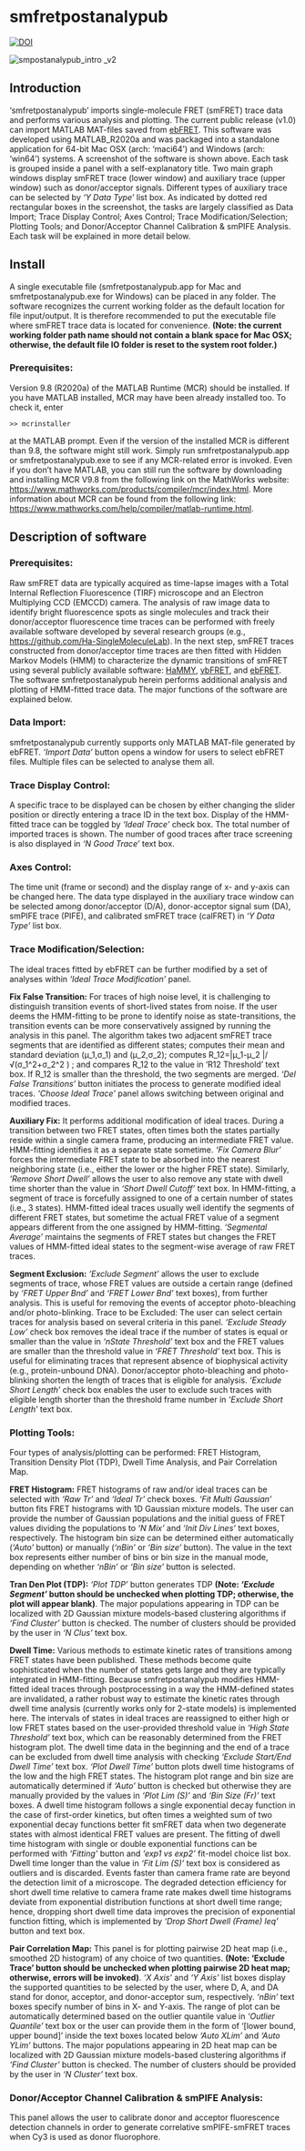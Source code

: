# smfretpostanalypub
[![DOI](https://zenodo.org/badge/696608317.svg)](https://zenodo.org/badge/latestdoi/696608317)

![smpostanalypub_intro _v2](https://github.com/shyuklee/smfretpostanalypub/assets/6265815/26ea85ae-08c2-4607-84ae-7a4730256198)


## Introduction
‘smfretpostanalypub’ imports single-molecule FRET (smFRET) trace data and performs various analysis and plotting. The current public release (v1.0) can import MATLAB MAT-files saved from [ebFRET](http://ebfret.github.io/). This software was developed using MATLAB_R2020a and was packaged into a standalone application for 64-bit Mac OSX (arch: ‘maci64’) and Windows (arch: ‘win64’) systems. A screenshot of the software is shown above. Each task is grouped inside a panel with a self-explanatory title. Two main graph windows display smFRET trace (lower window) and auxiliary trace (upper window) such as donor/acceptor signals. Different types of auxiliary trace can be selected by _‘Y Data Type’_ list box. As indicated by dotted red rectangular boxes in the screenshot, the tasks are largely classified as Data Import; Trace Display Control; Axes Control; Trace Modification/Selection; Plotting Tools; and Donor/Acceptor Channel Calibration & smPIFE Analysis. Each task will be explained in more detail below. 


## Install
A single executable file (smfretpostanalypub.app for Mac and smfretpostanalypub.exe for Windows) can be placed in any folder. The software recognizes the current working folder as the default location for file input/output. It is therefore recommended to put the executable file where smFRET trace data is located for convenience. **(Note: the current working folder path name should not contain a blank space for Mac OSX; otherwise, the default file IO folder is reset to the system root folder.)**

### Prerequisites: 
Version 9.8 (R2020a) of the MATLAB Runtime (MCR) should be installed.
If you have MATLAB installed, MCR may have been already installed too. To check it, enter  

    >> mcrinstaller
    
at the MATLAB prompt. Even if the version of the installed MCR is different than 9.8, the software might still work. Simply run smfretpostanalypub.app or smfretpostanalypub.exe to see if any MCR-related error is invoked. Even if you don’t have MATLAB, you can still run the software by downloading and installing MCR V9.8 from the following link on the MathWorks website: https://www.mathworks.com/products/compiler/mcr/index.html. More information about MCR can be found from the following link: https://www.mathworks.com/help/compiler/matlab-runtime.html.

## Description of software
### Prerequisites: 
Raw smFRET data are typically acquired as time-lapse images with a Total Internal Reflection Fluorescence (TIRF) microscope and an Electron Multiplying CCD (EMCCD) camera. The analysis of raw image data to identify bright fluorescence spots as single molecules and track their donor/acceptor fluorescence time traces can be performed with freely available software developed by several research groups (e.g., https://github.com/Ha-SingleMoleculeLab). In the next step, smFRET traces constructed from donor/acceptor time traces are then fitted with Hidden Markov Models (HMM) to characterize the dynamic transitions of smFRET using several publicly available software: [HaMMY](https://github.com/Ha-SingleMoleculeLab/HaMMy), [vbFRET](https://vbfret.sourceforge.net/), and [ebFRET](http://ebfret.github.io/). The software smfretpostanalypub herein performs additional analysis and plotting of HMM-fitted trace data. The major functions of the software are explained below. 

### Data Import: 
smfretpostanalypub currently supports only MATLAB MAT-file generated by ebFRET. _‘Import Data’_ button opens a window for users to select ebFRET files. Multiple files can be selected to analyse them all. 

### Trace Display Control: 
A specific trace to be displayed can be chosen by either changing the slider position or directly entering a trace ID in the text box. Display of the HMM-fitted trace can be toggled by _‘Ideal Trace’_ check box. The total number of imported traces is shown. The number of good traces after trace screening is also displayed in _‘N Good Trace’_ text box.

### Axes Control: 
The time unit (frame or second) and the display range of x- and y-axis can be changed here. The data type displayed in the auxiliary trace window can be selected among donor/acceptor (D/A), donor-acceptor signal sum (DA), smPIFE trace (PIFE), and calibrated smFRET trace (calFRET) in _‘Y Data Type’_ list box. 

### Trace Modification/Selection: 
The ideal traces fitted by ebFRET can be further modified by a set of analyses within _‘Ideal Trace Modification’_ panel.

**Fix False Transition:** For traces of high noise level, it is challenging to distinguish transition events of short-lived states from noise. If the user deems the HMM-fitting to be prone to identify noise as state-transitions, the transition events can be more conservatively assigned by running the analysis in this panel. The algorithm takes two adjacent smFRET trace segments that are identified as different states; computes their mean and standard deviation (μ_1,σ_1) and (μ_2,σ_2); computes R_12=|μ_1-μ_2 |/√(σ_1^2+σ_2^2 )  ; and compares R_12 to the value in ‘R12 Threshold’ text box. If R_12 is smaller than the threshold, the two segments are merged. _‘Del False Transitions’_ button initiates the process to generate modified ideal traces. _‘Choose Ideal Trace’_ panel allows switching between original and modified traces. 

**Auxiliary Fix:** It performs additional modification of ideal traces. During a transition between two FRET states, often times both the states partially reside within a single camera frame, producing an intermediate FRET value. HMM-fitting identifies it as a separate state sometime. _‘Fix Camera Blur’_ forces the intermediate FRET state to be absorbed into the nearest neighboring state (i.e., either the lower or the higher FRET state). Similarly, _‘Remove Short Dwell’_ allows the user to also remove any state with dwell time shorter than the value in _‘Short Dwell Cutoff’_ text box. In HMM-fitting, a segment of trace is forcefully assigned to one of a certain number of states (i.e., 3 states). HMM-fitted ideal traces usually well identify the segments of different FRET states, but sometime the actual FRET value of a segment appears different from the one assigned by HMM-fitting. _‘Segmental Average’_ maintains the segments of FRET states but changes the FRET values of HMM-fitted ideal states to the segment-wise average of raw FRET traces. 

**Segment Exclusion:** _‘Exclude Segment’_ allows the user to exclude segments of trace, whose FRET values are outside a certain range (defined by _‘FRET Upper Bnd’_ and _‘FRET Lower Bnd’_ text boxes), from further analysis. This is useful for removing the events of acceptor photo-bleaching and/or photo-blinking. 
Trace to be Excluded: The user can select certain traces for analysis based on several criteria in this panel. _‘Exclude Steady Low’_ check box removes the ideal trace if the number of states is equal or smaller than the value in _‘nState Threshold’_ text box and the FRET values are smaller than the threshold value in _‘FRET Threshold’_ text box. This is useful for eliminating traces that represent absence of biophysical activity (e.g., protein-unbound DNA). Donor/acceptor photo-bleaching and photo-blinking shorten the length of traces that is eligible for analysis. _‘Exclude Short Length’_ check box enables the user to exclude such traces with eligible length shorter than the threshold frame number in _‘Exclude Short Length’_ text box.

### Plotting Tools: 
Four types of analysis/plotting can be performed: FRET Histogram, Transition Density Plot (TDP), Dwell Time Analysis, and Pair Correlation Map. 

**FRET Histogram:** FRET histograms of raw and/or ideal traces can be selected with _‘Raw Tr’_ and _‘Ideal Tr’_ check boxes. _‘Fit Multi Gaussian’_ button fits FRET histograms with 1D Gaussian mixture models. The user can provide the number of Gaussian populations and the initial guess of FRET values dividing the populations to _‘N Mix’_ and _‘Init Div Lines’_ text boxes, respectively. The histogram bin size can be determined either automatically (_‘Auto’_ button) or manually (_‘nBin’_ or _‘Bin size’_ button). The value in the text box represents either number of bins or bin size in the manual mode, depending on whether _‘nBin’_ or _‘Bin size’_ button is selected.

**Tran Den Plot (TDP):** _‘Plot TDP’_ button generates TDP **(Note: _‘Exclude Segment’_ button should be unchecked when plotting TDP; otherwise, the plot will appear blank)**. The major populations appearing in TDP can be localized with 2D Gaussian mixture models-based clustering algorithms if _‘Find Cluster’_ button is checked. The number of clusters should be provided by the user in _‘N Clus’_ text box. 

**Dwell Time:**  Various methods to estimate kinetic rates of transitions among FRET states have been published. These methods become quite sophisticated when the number of states gets large and they are typically integrated in HMM-fitting. Because smfretpostanalypub modifies HMM-fitted ideal traces through postprocessing in a way the HMM-defined states are invalidated, a rather robust way to estimate the kinetic rates through dwell time analysis (currently works only for 2-state models) is implemented here. The intervals of states in ideal traces are reassigned to either high or low FRET states based on the user-provided threshold value in _‘High State Threshold’_ text box, which can be reasonably determined from the FRET histogram plot. The dwell time data in the beginning and the end of a trace can be excluded from dwell time analysis with checking _‘Exclude Start/End Dwell Time’_ text box. _‘Plot Dwell Time’_ button plots dwell time histograms of the low and the high FRET states. The histogram plot range and bin size are automatically determined if _‘Auto’_ button is checked but otherwise they are manually provided by the values in _‘Plot Lim (S)’_ and _‘Bin Size (Fr)’_ text boxes. A dwell time histogram follows a single exponential decay function in the case of first-order kinetics, but often times a weighted sum of two exponential decay functions better fit smFRET data when two degenerate states with almost identical FRET values are present. The fitting of dwell time histogram with single or double exponential functions can be performed with _‘Fitting’_ button and _‘exp1 vs exp2’_ fit-model choice list box. Dwell time longer than the value in _‘Fit Lim (S)’_ text box is considered as outliers and is discarded. Events faster than camera frame rate are beyond the detection limit of a microscope. The degraded detection efficiency for short dwell time relative to camera frame rate makes dwell time histograms deviate from exponential distribution functions at short dwell time range; hence, dropping short dwell time data improves the precision of exponential function fitting, which is implemented by _‘Drop Short Dwell (Frame) leq’_ button and text box.

**Pair Correlation Map:**  This panel is for plotting pairwise 2D heat map (i.e., smoothed 2D histogram) of any choice of two quantities. **(Note: ‘Exclude Trace’ button should be unchecked when plotting pairwise 2D heat map; otherwise, errors will be invoked)**. _‘X Axis’_ and _‘Y Axis’_ list boxes display the supported quantities to be selected by the user, where D, A, and DA stand for donor, acceptor, and donor-acceptor sum, respectively. _‘nBin’_ text boxes specify number of bins in X- and Y-axis. The range of plot can be automatically determined based on the outlier quantile value in _‘Outlier Quantile’_ text box or the user can provide them in the form of ‘[lower bound, upper bound]’ inside the text boxes located below _‘Auto XLim’_ and _‘Auto YLim’_ buttons. The major populations appearing in 2D heat map can be localized with 2D Gaussian mixture models-based clustering algorithms if _‘Find Cluster’_ button is checked. The number of clusters should be provided by the user in _‘N Cluster’_ text box.

### Donor/Acceptor Channel Calibration & smPIFE Analysis: 
This panel allows the user to calibrate donor and acceptor fluorescence detection channels in order to generate correlative smPIFE-smFRET traces when Cy3 is used as donor fluorophore.
